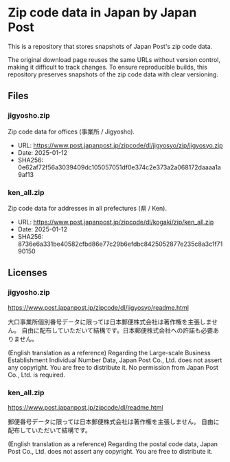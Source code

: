# Zip code data in Japan by Japan Post

This is a repository that stores snapshots of Japan Post's zip code data.

The original download page reuses the same URLs without version control,
making it difficult to track changes. To ensure reproducible builds,
this repository preserves snapshots of the zip code data with clear versioning.

## Files

### jigyosho.zip

Zip code data for offices (事業所 / Jigyosho).

*   URL: https://www.post.japanpost.jp/zipcode/dl/jigyosyo/zip/jigyosyo.zip
*   Date: 2025-01-12
*   SHA256: 0e62af72f56a3039409dc105057051df0e374c2e373a2a068172daaaa1a9af13

### ken_all.zip

Zip code data for addresses in all prefectures (県 / Ken).

*   URL: https://www.post.japanpost.jp/zipcode/dl/kogaki/zip/ken_all.zip
*   Date: 2025-01-12
*   SHA256: 8736e6a331be40582cfbd86e77c29b6efdbc8425052877e235c8a3c1f7190150

## Licenses

### jigyosho.zip

https://www.post.japanpost.jp/zipcode/dl/jigyosyo/readme.html

大口事業所個別番号データに限っては日本郵便株式会社は著作権を主張しません。
自由に配布していただいて結構です。日本郵便株式会社への許諾も必要ありません。

(English translation as a reference) Regarding the Large-scale Business
Establishment Individual Number Data, Japan Post Co., Ltd. does not assert any
copyright. You are free to distribute it. No permission from Japan Post Co.,
Ltd. is required.

### ken_all.zip

https://www.post.japanpost.jp/zipcode/dl/readme.html

郵便番号データに限っては日本郵便株式会社は著作権を主張しません。
自由に配布していただいて結構です。

(English translation as a reference) Regarding the postal code data, Japan Post
Co., Ltd. does not assert any copyright. You are free to distribute it.
